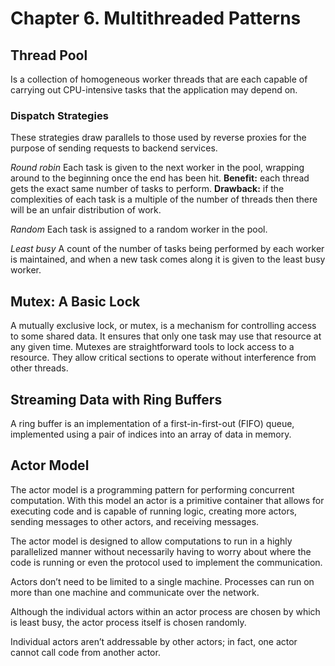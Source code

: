# Chapter 6. Multithreaded Patterns

## Thread Pool

Is a collection of homogeneous worker threads that are each capable of carrying out CPU-intensive tasks that the application may depend on.

### Dispatch Strategies

These strategies draw parallels to those used by reverse proxies for the purpose of sending requests to backend services.

_Round robin_
Each task is given to the next worker in the pool, wrapping around to the beginning once the end has been hit. **Benefit:** each thread gets the exact same number of tasks to perform. **Drawback:** if the complexities of each task is a multiple of the number of threads then there will be an unfair distribution of work.

_Random_
Each task is assigned to a random worker in the pool.

_Least busy_
A count of the number of tasks being performed by each worker is maintained, and when a new task comes along it is given to the least busy worker.

## Mutex: A Basic Lock

A mutually exclusive lock, or mutex, is a mechanism for controlling access to some shared data. It ensures that only one task may use that resource at any given time. Mutexes are straightforward tools to lock access to a resource. They allow critical sections to operate without interference from other threads.

## Streaming Data with Ring Buffers

A ring buffer is an implementation of a first-in-first-out (FIFO) queue, implemented using a pair of indices into an array of data in memory.

## Actor Model

The actor model is a programming pattern for performing concurrent computation. With this model an actor is a primitive container that
allows for executing code and is capable of running logic, creating more actors, sending messages to other actors, and receiving messages.

The actor model is designed to allow computations to run in a highly parallelized manner without necessarily having to worry about where the code is running or even the protocol used to implement the communication.

Actors don’t need to be limited to a single machine. Processes can run on more than one machine and communicate over the network.

Although the individual actors within an actor process are chosen by which is least busy, the actor process itself is chosen randomly.

Individual actors aren’t addressable by other actors; in fact, one actor cannot call code from another actor.
